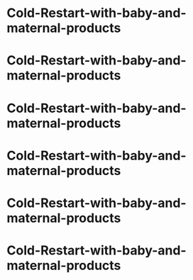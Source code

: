 # Cold-Restart-with-baby-and-maternal-products
# Cold-Restart-with-baby-and-maternal-products
# Cold-Restart-with-baby-and-maternal-products
# Cold-Restart-with-baby-and-maternal-products
# Cold-Restart-with-baby-and-maternal-products
# Cold-Restart-with-baby-and-maternal-products
